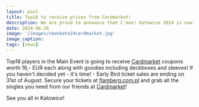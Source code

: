 ```yaml
---
layout: post
title: Top16 to receive prizes from Cardmarket!
description: We are proud to announce that C'mon! Katowice 2024 is now sponsored by Cardmarket!
date: 2024-08-26
image: '/images/cmonkato24cardmarket.jpg'
image_caption:
tags: [news]
---
```

Top16 players in the Main Event is going to receive <a href="https://www.cardmarket.com/" target="_blank">Cardmarket</a> coupons worth 18,- EUR each along with goodies including deckboxes and sleeves! If you haven't decided yet - it's time! - Early Bird ticket sales are ending on 31st of August. Secure your tickets at <a href="https://flamberg.com.pl/pl/search?text=c%27mon+katowice" target="_blank">flamberg.com.pl</a> and grab all the singles you need from our friends at <a href="https://www.cardmarket.com/" target="_blank">Cardmarket</a>!

See you all in Katowice!
